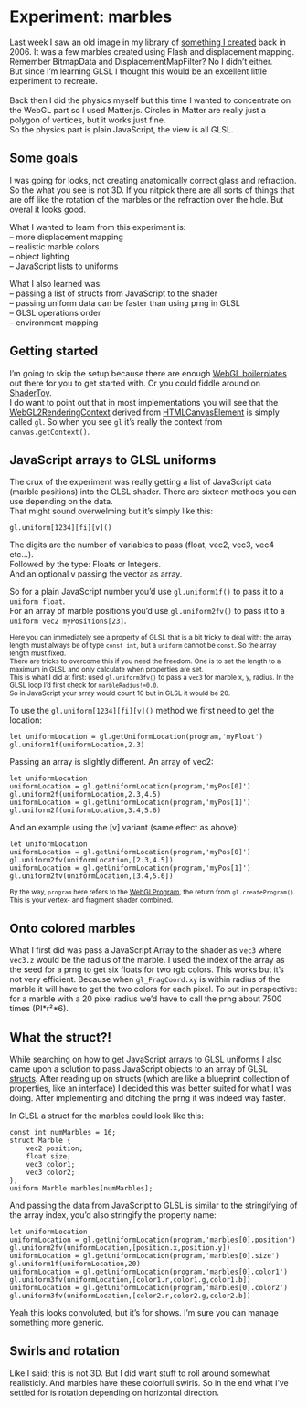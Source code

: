 <!--
  id: 3328
  date: 2017-08-02T08:59:52
  modified: 2017-09-27T05:39:51
  slug: experiment-marbles
  type: post
  excerpt: <p>Last week I saw an old image in my library of something I created back in 2006. It was a few marbles created using Flash and displacement mapping. Remember BitmapData and DisplacementMapFilter? No I didn&#8217;t either. But since I&#8217;m learning GLSL I thought this would be an excellent little experiment to recreate.</p>
  categories: code, game, JavaScript, work
  tags: 3D, WebGL, physics
  inCv: 
  inPortfolio: 
  dateFrom: 
  dateTo: 
-->

# Experiment: marbles

<p>Last week I saw an old image in my library of <a href="http://test.sjeiti.com/knikkeren/">something I created</a> back in 2006. It was a few marbles created using Flash and displacement mapping. Remember BitmapData and DisplacementMapFilter? No I didn&#8217;t either.<br />
But since I&#8217;m learning GLSL I thought this would be an excellent little experiment to recreate.<br />
<!--more--><br />
Back then I did the physics myself but this time I wanted to concentrate on the WebGL part so I used Matter.js. Circles in Matter are really just a polygon of vertices, but it works just fine.<br />
So the physics part is plain JavaScript, the view is all GLSL.</p>
<h2>Some goals</h2>
<p>I was going for looks, not creating anatomically correct glass and refraction. So the what you see is not 3D. If you nitpick there are all sorts of things that are off like the rotation of the marbles or the refraction over the hole. But overal it looks good.</p>
<p>What I wanted to learn from this experiment is:<br />
&#8211; more displacement mapping<br />
&#8211; realistic marble colors<br />
&#8211; object lighting<br />
&#8211; JavaScript lists to uniforms</p>
<p>What I also learned was:<br />
&#8211; passing a list of structs from JavaScript to the shader<br />
&#8211; passing uniform data can be faster than using prng in GLSL<br />
&#8211; GLSL operations order<br />
&#8211; environment mapping</p>
<h2>Getting started</h2>
<p>I&#8217;m going to skip the setup because there are enough <a href="https://www.google.com/search?q=WebGL+boilerplate">WebGL boilerplates</a> out there for you to get started with. Or you could fiddle around on <a href="http://shadertoy.com">ShaderToy</a>.<br />
I do want to point out that in most implementations you will see that the <a href="https://developer.mozilla.org/en-US/docs/Web/API/WebGL2RenderingContext">WebGL2RenderingContext</a> derived from <a href="https://developer.mozilla.org/en-US/docs/Web/API/HTMLCanvasElement">HTMLCanvasElement</a> is simply called <code>gl</code>. So when you see <code>gl</code> it&#8217;s really the context from <code>canvas.getContext()</code>.</p>
<h2>JavaScript arrays to GLSL uniforms</h2>
<p>The crux of the experiment was really getting a list of JavaScript data (marble positions) into the GLSL shader. There are sixteen methods you can use depending on the data.<br />
That might sound overwelming but it&#8217;s simply like this:</p>
<pre><code>gl.uniform[1234][fi][v]()</code></pre>
<p>The digits are the number of variables to pass (float, vec2, vec3, vec4 etc&#8230;).<br />
Followed by the type: Floats or Integers.<br />
And an optional v passing the vector as array.</p>
<p>So for a plain JavaScript number you&#8217;d use <code>gl.uniform1f()</code> to pass it to a <code>uniform float</code>.<br />
For an array of marble positions you&#8217;d use <code>gl.uniform2fv()</code> to pass it to a <code>uniform vec2 myPositions[23]</code>.</p>
<p><small>Here you can immediately see a property of GLSL that is a bit tricky to deal with: the array length must always be of type <code>const int</code>, but a <code>uniform</code> cannot be <code>const</code>. So the array length must fixed.<br />
There are tricks to overcome this if you need the freedom. One is to set the length to a maximum in GLSL and only calculate when properties are set.<br />
This is what I did at first: used <code>gl.uniform3fv()</code> to pass a <code>vec3</code> for marble x, y, radius. In the GLSL loop I&#8217;d first check for <code>marbleRadius!=0.0</code>.<br />
So in JavaScript your array would count 10 but in GLSL it would be 20.</small></p>
<p>To use the <code>gl.uniform[1234][fi][v]()</code> method we first need to get the location:</p>
<pre><code>let uniformLocation = gl.getUniformLocation(program,'myFloat')
gl.uniform1f(uniformLocation,2.3)</code></pre>
<p>Passing an array is slightly different. An array of vec2:</p>
<pre><code>let uniformLocation
uniformLocation = gl.getUniformLocation(program,'myPos[0]')
gl.uniform2f(uniformLocation,2.3,4.5)
uniformLocation = gl.getUniformLocation(program,'myPos[1]')
gl.uniform2f(uniformLocation,3.4,5.6)</code></pre>
<p>And an example using the [v] variant (same effect as above):</p>
<pre><code>let uniformLocation
uniformLocation = gl.getUniformLocation(program,'myPos[0]')
gl.uniform2fv(uniformLocation,[2.3,4.5])
uniformLocation = gl.getUniformLocation(program,'myPos[1]')
gl.uniform2fv(uniformLocation,[3.4,5.6])</code></pre>
<p><small>By the way, <code>program</code> here refers to the <a href="https://developer.mozilla.org/en-US/docs/Web/API/WebGLProgram">WebGLProgram</a>, the return from <code>gl.createProgram()</code>. This is your vertex- and fragment shader combined.</small></p>
<h2>Onto colored marbles</h2>
<p>What I first did was pass a JavaScript Array to the shader as <code>vec3</code> where <code>vec3.z</code> would be the radius of the marble. I used the index of the array as the seed for a prng to get six floats for two rgb colors. This works but it&#8217;s not very efficient. Because when <code>gl_FragCoord.xy</code> is within radius of the marble it will have to get the two colors for each pixel. To put in perspective: for a marble with a 20 pixel radius we&#8217;d have to call the prng about 7500 times (PI*r&sup2;*6).</p>
<h2>What the struct?!</h2>
<p>While searching on how to get JavaScript arrays to GLSL uniforms I also came upon a solution to pass JavaScript objects to an array of GLSL <a href="https://www.khronos.org/opengl/wiki/Data_Type_(GLSL)#Structs">structs</a>. After reading up on structs (which are like a blueprint collection of properties, like an interface) I decided this was better suited for what I was doing. After implementing and ditching the prng it was indeed way faster.</p>
<p>In GLSL a struct for the marbles could look like this:</p>
<pre><code>const int numMarbles = 16;
struct Marble {
    vec2 position;
    float size;
    vec3 color1;
    vec3 color2;
};
uniform Marble marbles[numMarbles];</code></pre>
<p>And passing the data from JavaScript to GLSL is similar to the stringifying of the array index, you&#8217;d also stringify the property name:</p>
<pre><code>let uniformLocation
uniformLocation = gl.getUniformLocation(program,'marbles[0].position')
gl.uniform2fv(uniformLocation,[position.x,position.y])
uniformLocation = gl.getUniformLocation(program,'marbles[0].size')
gl.uniform1f(uniformLocation,20)
uniformLocation = gl.getUniformLocation(program,'marbles[0].color1')
gl.uniform3fv(uniformLocation,[color1.r,color1.g,color1.b])
uniformLocation = gl.getUniformLocation(program,'marbles[0].color2')
gl.uniform3fv(uniformLocation,[color2.r,color2.g,color2.b])</code></pre>
<p>Yeah this looks convoluted, but it&#8217;s for shows. I&#8217;m sure you can manage something more generic.</p>
<h2>Swirls and rotation</h2>
<p>Like I said; this is not 3D. But I did want stuff to roll around somewhat realisticly. And marbles have these colorfull swirls. So in the end what I&#8217;ve settled for is rotation depending on horizontal direction.</p>
<pre line-numbers><code data-language="glsl" data-src="/static/glsl/marbles.glsl"></code></pre>
<pre line-numbers><code data-language="javascript" data-src="/static/experiment/marbles.js"></code></pre>